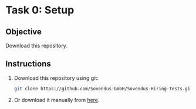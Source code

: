 # Task 0: Setup

## Objective

Download this repository.

## Instructions

1. Download this repository using git:

   ```sh
   git clone https://github.com/Sovendus-GmbH/Sovendus-Hiring-Tests.git
2. Or download it manually from [here](https://github.com/Sovendus-GmbH/Sovendus-Hiring-Tests).
